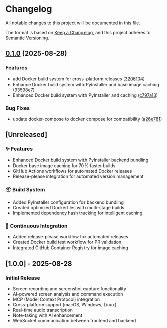 # Changelog

All notable changes to this project will be documented in this file.

The format is based on [Keep a Changelog](https://keepachangelog.com/en/1.0.0/),
and this project adheres to [Semantic Versioning](https://semver.org/spec/v2.0.0.html).

## [0.1.0](https://github.com/ntubiolin/Screen2Action/compare/v0.0.4...v0.1.0) (2025-08-28)


### Features

* add Docker build system for cross-platform releases ([3206104](https://github.com/ntubiolin/Screen2Action/commit/3206104d3aa99f80cf34ce6e12e74cbe9fe270a8))
* Enhance Docker build system with PyInstaller and base image caching ([93598e7](https://github.com/ntubiolin/Screen2Action/commit/93598e74ae0ac9c2083a474e6e7ccc64608522f0))
* Enhanced Docker build system with PyInstaller and caching ([c797a13](https://github.com/ntubiolin/Screen2Action/commit/c797a13e27a33ce21adaa08218242b2d0d85fc86))


### Bug Fixes

* update docker-compose to docker compose for compatibility ([a26e781](https://github.com/ntubiolin/Screen2Action/commit/a26e781ae97bb62fa0f445f572f84cef9c584a29))

## [Unreleased]

### ✨ Features
- Enhanced Docker build system with PyInstaller backend bundling
- Docker base image caching for 70% faster builds
- GitHub Actions workflows for automated Docker releases
- Release-please integration for automated version management

### 📦 Build System
- Added PyInstaller configuration for backend bundling
- Created optimized Dockerfiles with multi-stage builds
- Implemented dependency hash tracking for intelligent caching

### 👷 Continuous Integration
- Added release-please workflow for automated releases
- Created Docker build test workflow for PR validation
- Integrated GitHub Container Registry for image caching

## [1.0.0] - 2025-08-28

### Initial Release
- Screen recording and screenshot capture functionality
- AI-powered screen analysis and command execution
- MCP (Model Context Protocol) integration
- Cross-platform support (macOS, Windows, Linux)
- Real-time audio transcription
- Note-taking with AI enhancement
- WebSocket communication between frontend and backend
